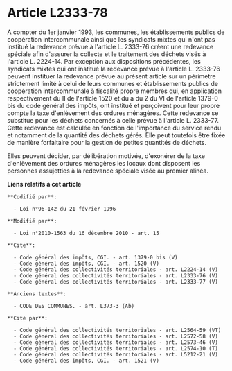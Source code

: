 # Article L2333-78

A compter du 1er janvier 1993, les communes, les établissements publics de coopération intercommunale ainsi que les syndicats
mixtes qui n'ont pas institué la redevance prévue à l'article L. 2333-76 créent une redevance spéciale afin d'assurer la
collecte et le traitement des déchets visés à l'article L. 2224-14. Par exception aux dispositions précédentes, les syndicats
mixtes qui ont institué la redevance prévue à l'article L. 2333-76 peuvent instituer la redevance prévue au présent article
sur un périmètre strictement limité à celui de leurs communes et établissements publics de coopération intercommunale à
fiscalité propre membres qui, en application respectivement du II de l'article 1520 et du a du 2 du VI de l'article 1379-0
bis du code général des impôts, ont institué et perçoivent pour leur propre compte la taxe d'enlèvement des ordures
ménagères. Cette redevance se substitue pour les déchets concernés à celle prévue à l'article L. 2333-77. Cette redevance est
calculée en fonction de l'importance du service rendu et notamment de la quantité des déchets gérés. Elle peut toutefois être
fixée de manière forfaitaire pour la gestion de petites quantités de déchets. 

Elles peuvent décider, par délibération motivée, d'exonérer de la taxe d'enlèvement des ordures ménagères les locaux dont
disposent les personnes assujetties à la redevance spéciale visée au premier alinéa.

**Liens relatifs à cet article**

	**Codifié par**:

	  - Loi n°96-142 du 21 février 1996

	**Modifié par**:

	  - Loi n°2010-1563 du 16 décembre 2010 - art. 15

	**Cite**:

	  - Code général des impôts, CGI. - art. 1379-0 bis (V)
	  - Code général des impôts, CGI. - art. 1520 (V)
	  - Code général des collectivités territoriales - art. L2224-14 (V)
	  - Code général des collectivités territoriales - art. L2333-76 (V)
	  - Code général des collectivités territoriales - art. L2333-77 (V)

	**Anciens textes**:

	  - CODE DES COMMUNES. - art. L373-3 (Ab)

	**Cité par**:

	  - Code général des collectivités territoriales - art. L2564-59 (VT)
	  - Code général des collectivités territoriales - art. L2572-58 (V)
	  - Code général des collectivités territoriales - art. L2573-46 (V)
	  - Code général des collectivités territoriales - art. L2574-10 (T)
	  - Code général des collectivités territoriales - art. L5212-21 (V)
	  - Code général des impôts, CGI. - art. 1521 (V)

